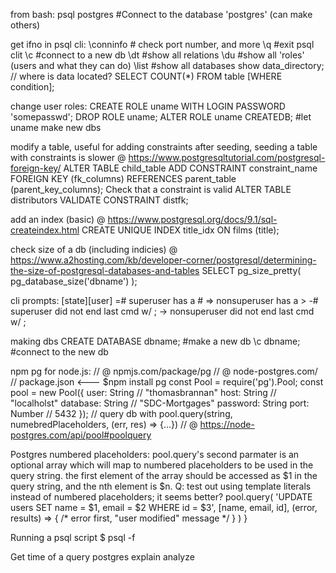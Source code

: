 from bash:
	psql postgres #Connect to the database 'postgres' (can make others)

get ifno in psql cli:
	\conninfo # check port number, and more
	\q #exit psql clit
	\c #connect to a new db
	\dt #show all relations
	\du #show all 'roles' (users and what they can do)
	\list #show all databases
	show data_directory; // where is data located?
	SELECT COUNT(*) FROM table [WHERE condition];

change user roles:
	CREATE ROLE uname WITH LOGIN PASSWORD 'somepasswd';
	DROP ROLE uname;
	ALTER ROLE uname CREATEDB; #let uname make new dbs

modify a table, useful for adding constraints after seeding,
seeding a table with constraints is slower
	@ https://www.postgresqltutorial.com/postgresql-foreign-key/
	ALTER TABLE child_table 
		ADD CONSTRAINT constraint_name 
			FOREIGN KEY (fk_columns) 
				REFERENCES parent_table (parent_key_columns);
Check that a constraint is valid
	ALTER TABLE distributors VALIDATE CONSTRAINT distfk;
	

add an index (basic) @ https://www.postgresql.org/docs/9.1/sql-createindex.html
 CREATE UNIQUE INDEX title_idx ON films (title);

check size of a db (including indicies) @ https://www.a2hosting.com/kb/developer-corner/postgresql/determining-the-size-of-postgresql-databases-and-tables
  SELECT pg_size_pretty( pg_database_size('dbname') );

cli prompts:
	[state][user]
	=#	superuser has a #
	=>	nonsuperuser has a >
	-#	superuser did not end last cmd w/ ;
	->	nonsuperuser did not end last cmd w/ ;

making dbs
	CREATE DATABASE dbname; #make a new db
	\c dbname; #connect to the new db

npm pg for node.js:
	// @ npmjs.com/package/pg
	// @ node-postgres.com/
	// package.json <--- $npm install pg
	const Pool = require('pg').Pool;
	const pool = new Pool({
		user: String // "thomasbrannan"
		host: String // "localholst"
		database: String	// "SDC-Mortgages"
		password: String
		port: Number // 5432
	});
	// query db with pool.query(string, numebredPlaceholders, (err, res) => {...})
	// @ https://node-postgres.com/api/pool#poolquery

Postgres numbered placeholders:
	pool.query's second parmater is an optional array which will map to numbered placeholders to be used in the query string. the first element of the array should be accessed as $1 in the query string, and the nth element is $n. Q: test out using template literals instead of numbered placeholders; it seems better?
	  pool.query(
	    'UPDATE users SET name = $1, email = $2 WHERE id = $3',
	    [name, email, id],
	    (error, results) => { /* error first, "user modified" message */ }
	  )
	}

Running a psql script
  $ psql -f <fileName>

Get time of a query
	postgres explain analyze







